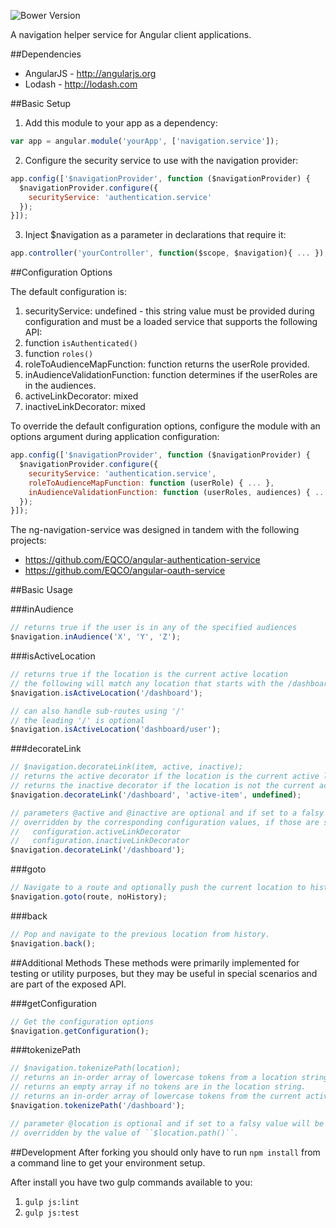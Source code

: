 ![Bower Version](https://img.shields.io/bower/v/ng-navigation-service.svg)

A navigation helper service for Angular client applications.

##Dependencies

* AngularJS - http://angularjs.org
* Lodash - http://lodash.com

##Basic Setup

1. Add this module to your app as a dependency:
```JAVASCRIPT
var app = angular.module('yourApp', ['navigation.service']);
```
2. Configure the security service to use with the navigation provider:
```JAVASCRIPT
app.config(['$navigationProvider', function ($navigationProvider) {
  $navigationProvider.configure({
    securityService: 'authentication.service'
  });
}]);
```
3. Inject $navigation as a parameter in declarations that require it:
```JAVASCRIPT
app.controller('yourController', function($scope, $navigation){ ... });
```

##Configuration Options

The default configuration is:

1. securityService: undefined - this string value must be provided during configuration and must be a loaded service that supports the following API:
  1. function ```isAuthenticated()```
  2. function ```roles()```
2. roleToAudienceMapFunction: function returns the userRole provided.
3. inAudienceValidationFunction: function determines if the userRoles are in the audiences.
4. activeLinkDecorator: mixed
5. inactiveLinkDecorator: mixed

To override the default configuration options, configure the module with an options argument during application configuration:
```JAVASCRIPT
app.config(['$navigationProvider', function ($navigationProvider) {
  $navigationProvider.configure({
    securityService: 'authentication.service',
    roleToAudienceMapFunction: function (userRole) { ... },
    inAudienceValidationFunction: function (userRoles, audiences) { ... }
  });
}]);
```

The ng-navigation-service was designed in tandem with the following projects:

* https://github.com/EQCO/angular-authentication-service
* https://github.com/EQCO/angular-oauth-service

##Basic Usage

###inAudience
```JAVASCRIPT
// returns true if the user is in any of the specified audiences
$navigation.inAudience('X', 'Y', 'Z');
```

###isActiveLocation
```JAVASCRIPT
// returns true if the location is the current active location
// the following will match any location that starts with the /dashboard route
$navigation.isActiveLocation('/dashboard');

// can also handle sub-routes using '/'
// the leading '/' is optional
$navigation.isActiveLocation('dashboard/user');
```

###decorateLink
```JAVASCRIPT
// $navigation.decorateLink(item, active, inactive);
// returns the active decorator if the location is the current active location (see isActiveLocation).
// returns the inactive decorator if the location is not the current active location.
$navigation.decorateLink('/dashboard', 'active-item', undefined);

// parameters @active and @inactive are optional and if set to a falsy value will be
// overridden by the corresponding configuration values, if those are set:
//   configuration.activeLinkDecorator
//   configuration.inactiveLinkDecorator
$navigation.decorateLink('/dashboard');
```

###goto
```JAVASCRIPT
// Navigate to a route and optionally push the current location to history.
$navigation.goto(route, noHistory);
```

###back
```JAVASCRIPT
// Pop and navigate to the previous location from history.
$navigation.back();
```

##Additional Methods
These methods were primarily implemented for testing or utility purposes, but they may be useful in special scenarios and are part of the exposed API.

###getConfiguration
```JAVASCRIPT
// Get the configuration options
$navigation.getConfiguration();
```

###tokenizePath
```JAVASCRIPT
// $navigation.tokenizePath(location);
// returns an in-order array of lowercase tokens from a location string.
// returns an empty array if no tokens are in the location string.
// returns an in-order array of lowercase tokens from the current active location, if no location parameter is provided.
$navigation.tokenizePath('/dashboard');

// parameter @location is optional and if set to a falsy value will be
// overridden by the value of ``$location.path()``.
```

##Development
After forking you should only have to run ```npm install``` from a command line to get your environment setup.

After install you have two gulp commands available to you:

1. ```gulp js:lint```
2. ```gulp js:test```
